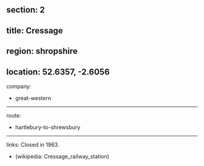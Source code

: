 section: 2
----
title: Cressage
----
region: shropshire
----
location: 52.6357, -2.6056
----
company:
- great-western
----
route:
- hartlebury-to-shrewsbury
----
links:
Closed in 1963.
- (wikipedia: Cressage_railway_station)
